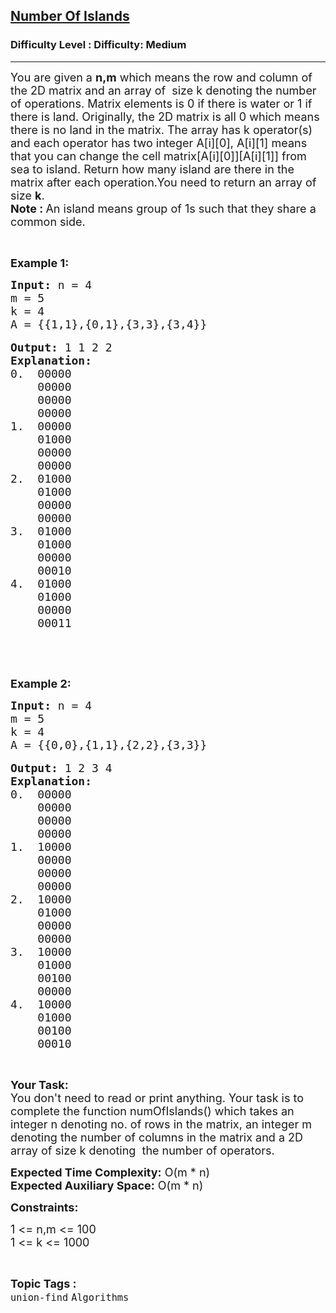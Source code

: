 <h2><a href="https://www.geeksforgeeks.org/problems/number-of-islands/1?_gl=1*1me502i*_up*MQ..*_gs*MQ..">Number Of Islands</a></h2><h3>Difficulty Level : Difficulty: Medium</h3><hr><div class="problems_problem_content__Xm_eO"><p><span style="font-size:18px">You are given a <strong>n,m</strong> which means the row and column of the 2D matrix and an array of &nbsp;size k denoting the number of operations. Matrix elements is 0 if there is water or 1 if there is land. Originally, the 2D matrix is all 0 which means there is no land in the matrix. The array has k operator(s) and each operator has two integer A[i][0], A[i][1] means that you can change the cell&nbsp;matrix[A[i][0]][A[i][1]] from sea to island. Return how many island are there in the matrix after each operation.You need to return an array of size <strong>k</strong>.<br>
<strong>Note :&nbsp;</strong>An island means group of 1s such that they share a common side.</span></p>

<p>&nbsp;</p>

<p><strong><span style="font-size:18px">Example 1:</span></strong></p>

<pre><span style="font-size:18px"><strong>Input:</strong> n = 4
m = 5
k = 4
A = {{1,1},{0,1},{3,3},{3,4}}</span>

<span style="font-size:18px"><strong>Output:</strong> 1 1 2 2
<strong>Explanation:</strong>
0.  00000
    00000
    00000
    00000
1.  00000
    01000
    00000
    00000
2.  01000
    01000
    00000
    00000
3.  01000
    01000
    00000
    00010
4.  01000
    01000
    00000
    00011</span></pre>

<p>&nbsp;</p>

<p>&nbsp;</p>

<p><strong><span style="font-size:18px">Example 2:</span></strong></p>

<pre><span style="font-size:18px"><strong>Input:</strong> n = 4
m = 5
k = 4
A = {{0,0},{1,1},{2,2},{3,3}}</span>

<span style="font-size:18px"><strong>Output:</strong> 1 2 3 4
<strong>Explanation:</strong>
0.  00000
    00000
    00000
    00000
1.  10000
    00000
    00000
    00000
2.  10000
    01000
    00000
    00000
3.  10000
    01000
    00100
    00000
4.  10000
    01000
    00100
    00010</span></pre>

<p>&nbsp;</p>

<p><span style="font-size:18px"><strong>Your Task:</strong><br>
You don't need to read or print anything. Your task is to complete the function numOfIslands() which takes an integer n denoting no. of rows in the matrix, an integer m denoting the number of columns in the matrix and a 2D array of size k denoting&nbsp; the number of operators.</span></p>

<p><span style="font-size:18px"><strong>Expected Time Complexity:</strong>&nbsp;O(m * n)<br>
<strong>Expected Auxiliary Space:</strong>&nbsp;O(m * n)</span></p>

<p><strong><span style="font-size:18px">Constraints:</span></strong></p>

<p><span style="font-size:18px">1 &lt;= n,m &lt;= 100<br>
1 &lt;= k &lt;= 1000</span></p>
</div><br><p><span style=font-size:18px><strong>Topic Tags : </strong><br><code>union-find</code>&nbsp;<code>Algorithms</code>&nbsp;